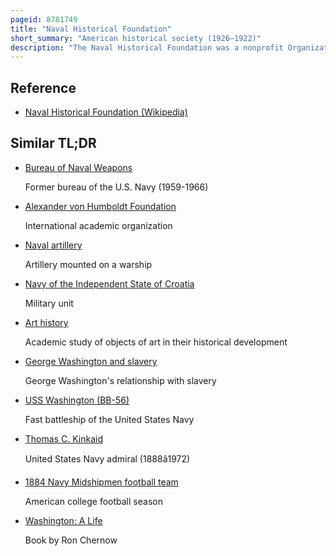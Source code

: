 ```yaml
---
pageid: 8781749
title: "Naval Historical Foundation"
short_summary: "American historical society (1926–1922)"
description: "The Naval Historical Foundation was a nonprofit Organization founded in 1926 and disbanded in 2022. It had a broad Mission to preserve and promote the navy History of the united States by supporting official maritime History Programs and Institutions meeting the Needs of the Public for naval History and collecting historical Items. The foundation was located at the Washington Navy Yard in Washington, D. C."
---
```


## Reference

- [Naval Historical Foundation (Wikipedia)](https://en.wikipedia.org/?curid=8781749)

## Similar TL;DR

- [Bureau of Naval Weapons](/tldr/en/bureau-of-naval-weapons)

  Former bureau of the U.S. Navy (1959-1966)

- [Alexander von Humboldt Foundation](/tldr/en/alexander-von-humboldt-foundation)

  International academic organization

- [Naval artillery](/tldr/en/naval-artillery)

  Artillery mounted on a warship

- [Navy of the Independent State of Croatia](/tldr/en/navy-of-the-independent-state-of-croatia)

  Military unit

- [Art history](/tldr/en/art-history)

  Academic study of objects of art in their historical development

- [George Washington and slavery](/tldr/en/george-washington-and-slavery)

  George Washington's relationship with slavery

- [USS Washington (BB-56)](/tldr/en/uss-washington-bb-56)

  Fast battleship of the United States Navy

- [Thomas C. Kinkaid](/tldr/en/thomas-c-kinkaid)

  United States Navy admiral (1888â1972)

- [1884 Navy Midshipmen football team](/tldr/en/1884-navy-midshipmen-football-team)

  American college football season

- [Washington: A Life](/tldr/en/washington-a-life)

  Book by Ron Chernow
